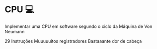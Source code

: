# CPU 💻
Implementar uma CPU em software segundo o ciclo da Máquina de Von Neumann

29 Instruções 
Muuuuuitos registradores 
Bastaaante dor de cabeça
